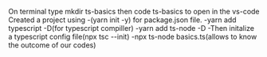 On terminal type mkdir ts-basics then code ts-basics to open in the vs-code
Created a project using
-(yarn init -y) for package.json file.
-yarn add typescript -D(for typescript compiller)
-yarn add ts-node -D
-Then initalize a typescript config file(npx tsc --init)
-npx ts-node basics.ts(allows to know the outcome of our codes)
